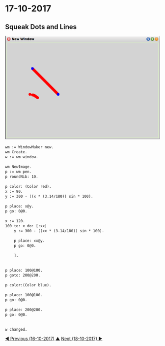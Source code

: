 # 17-10-2017

## Squeak Dots and Lines
![dots and lines](dots-lines.png)
```smalltalk
wm := WindowMaker new.
wm Create.
w := wm window.

wm NewImage.
p := wm pen.
p roundNib: 10.

p color: (Color red).
x := 90.
y := 300 - ((x * (3.14/180)) sin * 100).

p place: x@y.
p go: 0@0.

x := 120.
100 to: x do: [:xx|
	y := 300 - ((xx * (3.14/180)) sin * 100).

	p place: xx@y.
	p go: 0@0.

	].


p place: 100@100.
p goto: 200@200.

p color:(Color blue).

p place: 100@100.
p go: 0@0.

p place: 200@200.
p go: 0@0.


w changed.
```


[◀ Previous (16-10-2017)](https://github.com/humayuns/Workspace/blob/master/Diary/2017/October/16/notebook.md) [▲](https://github.com/humayuns/Workspace/tree/master/Diary/2017/October)
[Next (18-10-2017) ▶](https://github.com/humayuns/Workspace/blob/master/Diary/2017/October/18/notebook.md)